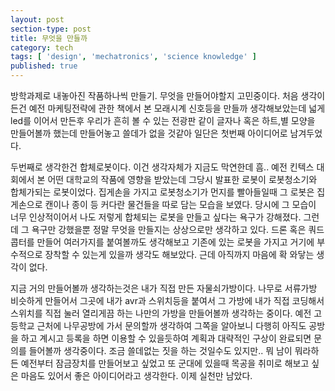 ```yaml
---
layout: post
section-type: post
title: 무엇을 만들까
category: tech
tags: [ 'design', 'mechatronics', 'science knowledge' ]
published: true
---
```


방학과제로 내놓아진 작품하나씩 만들기. 무엇을 만들어야할지 고민중이다.
처음 생각이 든건 예전 마케팅전략에 관한 책에서 본 모래시계 신호등을 만들까 생각해보았는데 넓게 led를 이어서 만든후 우리가 흔히 볼 수 있는 전광판 같이 글자나 혹은 하트,별 모양을 만들어볼까 했는데 만들어놓고 쓸데가 없을 것같아 일단은 첫번째 아이디어로 남겨두었다.

두번째로 생각한건 합체로봇이다.
이건 생각자체가 지금도 막연한데 흠.. 예전 킨텍스 대회에서 본 어떤 대학교의 작품에 영향을 받았는데 그당시 발표한 로봇이 로봇청소기와 합체가되는 로봇이었다. 집게손을 가지고 로봇청소기가 먼지를 빨아들일때 그 로봇은 집게손으로 캔이나 종이 등 커다란 물건들을 따로 담는 모습을 보였다. 당시에 그 모습이 너무 인상적이어서 나도 저렇게 합체되는 로봇을 만들고 싶다는 욕구가 강해졌다. 그런데 그 욕구만 강했을뿐 정말 무엇을 만들지는 상상으로만 생각하고 있다.
드론 혹은 쿼드콥터를 만들어 여러가지를 붙여볼까도 생각해보고 기존에 있는 로봇을 가지고 거기에 부수적으로 장착할 수 있는게 있을까 생각도 해보았다. 근데 아직까지 마음에 확 와닿는 생각이 없다.

지금 거의 만들어볼까 생각하는것은 내가 직접 만든 자물쇠가방이다.
나무로 서류가방 비슷하게 만들어서 그곳에 내가 avr과 스위치등을 붙여서 그 가방에 내가 직접 코딩해서 스위치를 직접 눌러 열리게끔 하는 나만의 가방을 만들어볼까 생각하는 중이다. 예전 고등학교 근처에 나무공방에 가서 문의할까 생각하여 그쪽을 알아보니 다행히 아직도 공방을 하고 계시고 등록을 하면 이용할 수 있을듯하여 계획과 대략적인 구상이 완료되면 문의를 들어볼까 생각중이다. 조금 쓸데없는 짓을 하는 것일수도 있지만.. 뭐 남이 뭐라하든 예전부터 잠금장치를 만들어보고 싶었고 또 군대에 있을때 목공을 취미로 해보고 싶은 마음도 있어서 좋은 아이디어라고 생각한다.
이제 실천만 남았다.